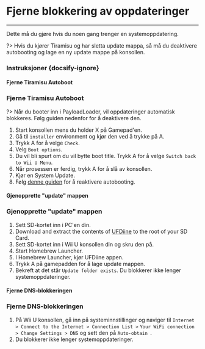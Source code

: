 # Fjerne blokkering av oppdateringer
---
Dette må du gjøre hvis du noen gang trenger en systemoppdatering.

?> Hvis du kjører Tiramisu og har sletta update mappa, så må du deaktivere autobooting og lage en ny update mappe på konsollen.

### Instruksjoner {docsify-ignore}

<!-- tabs:start -->

#### **Fjerne Tiramisu Autoboot**

### Fjerne Tiramisu Autoboot

?> Når du booter inn i PayloadLoader, vil oppdateringer automatisk blokkeres. Følg guiden nedenfor for å deaktivere den.

1. Start konsollen mens du holder X på Gamepad'en.
1. Gå til `installer` environment og kjør den ved å trykke på A.
1. Trykk A for å velge `Check`.
1. Velg `Boot options`.
1. Du vil bli spurt om du vil bytte boot title. Trykk A for å velge `Switch back to Wii U Menu`.
1. Når prosessen er ferdig, trykk A for å slå av konsollen.
1. Kjør en System Update.
1. Følg [denne guiden](../docs/user-guide/tiramisu/autoboot) for å reaktivere autobooting.

#### **Gjenopprette "update" mappen**

### Gjenopprette "update" mappen

1. Sett SD-kortet inn i PC'en din.
1. Download and extract the contents of [UFDiine](https://github.com/GaryOderNichts/UFDiine/releases/tag/v1.1) to the root of your SD Card.
1. Sett SD-kortet inn i Wii U konsollen din og skru den på.
1. Start Homebrew Launcher.
1. I Homebrew Launcher, kjør UFDiine appen.
1. Trykk A på gamepadden for å lage update mappen.
1. Bekreft at det står `Update folder exists`. Du blokkerer ikke lenger systemoppdateringer.

#### **Fjerne DNS-blokkeringen**

### Fjerne DNS-blokkeringen

1. På Wii U konsollen, gå inn på systeminnstillinger og naviger til `Internet > Connect to the Internet > Connection List >` `Your WiFi connection > Change Settings > DNS` og sett den på `Auto-obtain `.
1. Du blokkerer ikke lenger systemoppdateringer.

<!-- tabs:end -->
